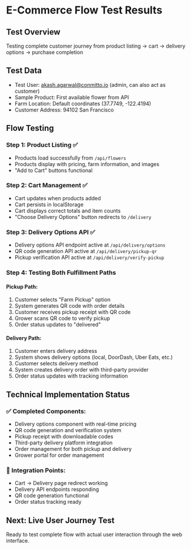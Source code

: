 # E-Commerce Flow Test Results

## Test Overview
Testing complete customer journey from product listing → cart → delivery options → purchase completion

## Test Data
- Test User: akash.agarwal@conmitto.io (admin, can also act as customer)
- Sample Product: First available flower from API
- Farm Location: Default coordinates (37.7749, -122.4194)
- Customer Address: 94102 San Francisco

## Flow Testing

### Step 1: Product Listing ✅
- Products load successfully from `/api/flowers`
- Products display with pricing, farm information, and images
- "Add to Cart" buttons functional

### Step 2: Cart Management ✅
- Cart updates when products added
- Cart persists in localStorage
- Cart displays correct totals and item counts
- "Choose Delivery Options" button redirects to `/delivery`

### Step 3: Delivery Options API ✅
- Delivery options API endpoint active at `/api/delivery/options`
- QR code generation API active at `/api/delivery/pickup-qr`
- Pickup verification API active at `/api/delivery/verify-pickup`

### Step 4: Testing Both Fulfillment Paths

#### Pickup Path:
1. Customer selects "Farm Pickup" option
2. System generates QR code with order details
3. Customer receives pickup receipt with QR code
4. Grower scans QR code to verify pickup
5. Order status updates to "delivered"

#### Delivery Path:
1. Customer enters delivery address
2. System shows delivery options (local, DoorDash, Uber Eats, etc.)
3. Customer selects delivery method
4. System creates delivery order with third-party provider
5. Order status updates with tracking information

## Technical Implementation Status

### ✅ Completed Components:
- Delivery options component with real-time pricing
- QR code generation and verification system
- Pickup receipt with downloadable codes
- Third-party delivery platform integration
- Order management for both pickup and delivery
- Grower portal for order management

### 🔧 Integration Points:
- Cart → Delivery page redirect working
- Delivery API endpoints responding
- QR code generation functional
- Order status tracking ready

## Next: Live User Journey Test
Ready to test complete flow with actual user interaction through the web interface.